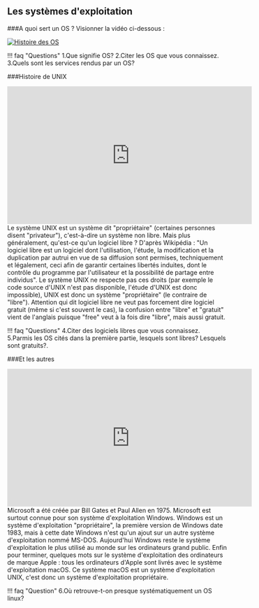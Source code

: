 ## Les systèmes d'exploitation

###A quoi sert un OS ?
Visionner la vidéo ci-dessous :
<div id="center">
<a href="https://youtu.be/4OhUDAtmAUo"><img src="https://framabook.org/wordpress/wp-content/uploads/2015/07/Framabook7couv450x300.jpg" alt="Histoire des OS"></a></div>
			
!!! faq "Questions"
	1.Que signifie OS?
	2.Citer les OS que vous connaissez.
	3.Quels sont les services rendus par un OS?


###Histoire de UNIX
<div id="center">
<iframe width="560" height="315" src="https://www.youtube.com/embed/Za6vGTLp-wg" title="YouTube video player" frameborder="0" allow="accelerometer; autoplay; clipboard-write; encrypted-media; gyroscope; picture-in-picture" allowfullscreen></iframe></div>
Le système UNIX est un système dit "propriétaire" (certaines personnes disent "privateur"), c'est-à-dire un système non libre. Mais plus généralement, qu'est-ce qu'un logiciel libre ?
D'après Wikipédia : "Un logiciel libre est un logiciel dont l'utilisation, l'étude, la modification et la duplication par autrui en vue de sa diffusion sont permises, techniquement et légalement, ceci afin de garantir certaines libertés induites, dont le contrôle du programme par l'utilisateur et la possibilité de partage entre individus". Le système UNIX ne respecte pas ces droits (par exemple le code source d'UNIX n'est pas disponible, l'étude d'UNIX est donc impossible), UNIX est donc un système "propriétaire" (le contraire de "libre"). Attention qui dit logiciel libre ne veut pas forcement dire logiciel gratuit (même si c'est souvent le cas), la confusion entre "libre" et "gratuit" vient de l'anglais puisque "free" veut à la fois dire "libre", mais aussi gratuit.   

!!! faq "Questions"
		4.Citer des logiciels libres que vous connaissez.</br>
		5.Parmis les OS cités dans la première partie, lesquels sont libres? Lesquels sont gratuits?.</br></p>

###Et les autres
<div id="center">
		<iframe width="560" height="315" src="https://www.youtube.com/embed/IquNF_DXcF8" frameborder="0" allow="accelerometer; autoplay; encrypted-media; gyroscope; picture-in-picture" allowfullscreen></iframe></div>
Microsoft a été créée par Bill Gates et Paul Allen en 1975. Microsoft est surtout connue pour son système d'exploitation Windows. Windows est un système d'exploitation "propriétaire", la première version de Windows date 1983, mais à cette date Windows n'est qu'un ajout sur un autre système d'exploitation nommé MS-DOS. Aujourd'hui Windows reste le système d'exploitation le plus utilisé au monde sur les ordinateurs grand public.  
Enfin pour terminer, quelques mots sur le système d'exploitation des ordinateurs de marque Apple : tous les ordinateurs d'Apple sont livrés avec le système d'exploitation macOS. Ce système macOS est un système d'exploitation UNIX, c'est donc un système d'exploitation propriétaire.  

!!! faq "Question"
		6.Où retrouve-t-on presque systématiquement un OS linux?
	
